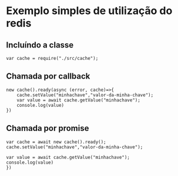 # Exemplo simples de utilização do redis

## Incluíndo a classe
```node
var cache = require("./src/cache");
```

## Chamada por callback
```node
new cache().ready(async (error, cache)=>{
    cache.setValue("minhachave","valor-da-minha-chave");
    var value = await cache.getValue("minhachave");
    console.log(value)  
})
```

## Chamada por promise
```node
var cache = await new cache().ready();
cache.setValue("minhachave","valor-da-minha-chave");

var value = await cache.getValue("minhachave");
console.log(value)  
})
```
